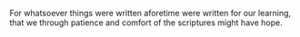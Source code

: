 For whatsoever things were written aforetime were written for our learning, that we through patience and comfort of the scriptures might have hope.
